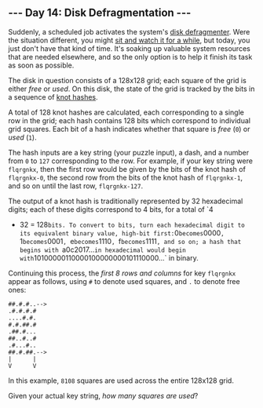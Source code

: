 ## \--- Day 14: Disk Defragmentation ---

Suddenly, a scheduled job activates the system's [disk
defragmenter](https://en.wikipedia.org/wiki/Defragmentation). Were the
situation different, you might [sit and watch it for a
while](https://www.youtube.com/watch?v=kPv1gQ5Rs8A&t=37), but today, you
just don't have that kind of time. It's soaking up valuable system
resources that are needed elsewhere, and so the only option is to help
it finish its task as soon as possible.

The disk in question consists of a 128x128 grid; each square of the grid
is either *free* or *used*. On this disk, the state of the grid is
tracked by the bits in a sequence of [knot hashes](10).

A total of 128 knot hashes are calculated, each corresponding to a
single row in the grid; each hash contains 128 bits which correspond to
individual grid squares. Each bit of a hash indicates whether that
square is *free* (`0`) or *used* (`1`).

The hash inputs are a key string (your puzzle input), a dash, and a
number from `0` to `127` corresponding to the row. For example, if your
key string were `flqrgnkx`, then the first row would be given by the
bits of the knot hash of `flqrgnkx-0`, the second row from the bits of
the knot hash of `flqrgnkx-1`, and so on until the last row,
`flqrgnkx-127`.

The output of a knot hash is traditionally represented by 32 hexadecimal
digits; each of these digits correspond to 4 bits, for a total of `4
* 32 = 128` bits. To convert to bits, turn each hexadecimal digit to its
equivalent binary value, high-bit first: `0` becomes `0000`, `1` becomes
`0001`, `e` becomes `1110`, `f` becomes `1111`, and so on; a hash that
begins with `a0c2017...` in hexadecimal would begin with
`10100000110000100000000101110000...` in binary.

Continuing this process, the *first 8 rows and columns* for key
`flqrgnkx` appear as follows, using `#` to denote used squares, and `.`
to denote free ones:

``` 
##.#.#..-->
.#.#.#.#   
....#.#.   
#.#.##.#   
.##.#...   
##..#..#   
.#...#..   
##.#.##.-->
|      |   
V      V   
```

In this example, `8108` squares are used across the entire 128x128 grid.

Given your actual key string, *how many squares are used*?
